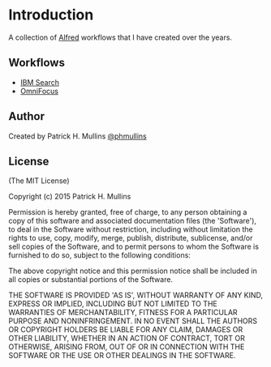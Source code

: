 # Introduction

A collection of [Alfred](http://www.alfredapp.com/) workflows that I have created over the years.

## Workflows

- [IBM Search](https://github.com/phmullins/devonthink-document-search)
- [OmniFocus](https://github.com/phmullins/devonthink-document-search)

## Author
Created by Patrick H. Mullins [@phmullins ](https://twitter.com/phmullins)

## License

(The MIT License)

Copyright (c) 2015 Patrick H. Mullins

Permission is hereby granted, free of charge, to any person obtaining
a copy of this software and associated documentation files (the
'Software'), to deal in the Software without restriction, including
without limitation the rights to use, copy, modify, merge, publish,
distribute, sublicense, and/or sell copies of the Software, and to
permit persons to whom the Software is furnished to do so, subject to
the following conditions:

The above copyright notice and this permission notice shall be
included in all copies or substantial portions of the Software.

THE SOFTWARE IS PROVIDED 'AS IS', WITHOUT WARRANTY OF ANY KIND,
EXPRESS OR IMPLIED, INCLUDING BUT NOT LIMITED TO THE WARRANTIES OF
MERCHANTABILITY, FITNESS FOR A PARTICULAR PURPOSE AND NONINFRINGEMENT.
IN NO EVENT SHALL THE AUTHORS OR COPYRIGHT HOLDERS BE LIABLE FOR ANY
CLAIM, DAMAGES OR OTHER LIABILITY, WHETHER IN AN ACTION OF CONTRACT,
TORT OR OTHERWISE, ARISING FROM, OUT OF OR IN CONNECTION WITH THE
SOFTWARE OR THE USE OR OTHER DEALINGS IN THE SOFTWARE.